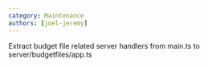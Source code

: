 ```yaml
---
category: Maintenance
authors: [joel-jeremy]
---
```


Extract budget file related server handlers from main.ts to server/budgetfiles/app.ts